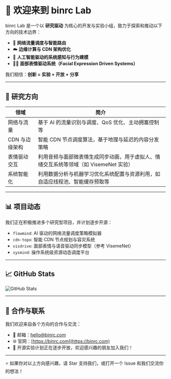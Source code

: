 # 👋 欢迎来到 binrc Lab

binrc Lab 是一个以 **研究驱动** 为核心的开发与实验小组，致力于探索和推动以下方向的技术边界：

- 📡 **网络流量调度与智能路由**
- ☁️ **边缘计算与 CDN 架构优化**
- 🧠 **人工智能驱动的系统感知与行为建模**
- 😶‍🌫️ **面部表情驱动系统（Facial Expression Driven Systems）**

我们相信：**创新 = 实验 + 开放 + 分享**

---

## 🔬 研究方向

| 领域           | 简介                                                                 |
|----------------|----------------------------------------------------------------------|
| 网络与流量      | 基于 AI 的流量识别与调度、QoS 优化、主动拥塞控制等                             |
| CDN 与边缘架构 | 智能 CDN 节点调度算法，基于地理与延迟的内容分发策略                                 |
| 表情驱动交互    | 利用音频与面部微表情生成同步动画，用于虚拟人、情绪交互系统等领域（如 VisemeNet 实验）     |
| 系统智能化      | 利用数据分析与机器学习优化系统配置与资源利用，如自适应线程池、智能缓存预取等               |

---

## 📊 项目动态

我们正在积极推进多个研究型项目，并计划逐步开源：

- `flowmind`: AI 驱动的网络流量调度策略模拟器
- `cdn-topo`: 智能 CDN 节点规划与容灾系统
- `visdrive`: 面部表情与语音驱动同步模型（参考 VisemeNet）
- `sysmind`: 操作系统级资源动态调度平台

---

## 📈 GitHub Stats

![GitHub Stats](https://github-readme-stats.vercel.app/api?username=binrclab&show_icons=true&theme=transparent)

---

## 🤝 合作与联系

我们欢迎来自各个方向的合作与交流：

- 📮 邮箱：hello@binrc.com
- 🌐 官网：[https://binrc.com](https://binrc.com)
- 🧪 开源实验计划正在逐步开放，欢迎感兴趣的朋友加入我们！

---

⭐ 如果你对以上方向感兴趣，请 Star 支持我们，或打开一个 Issue 和我们交流你的想法！
